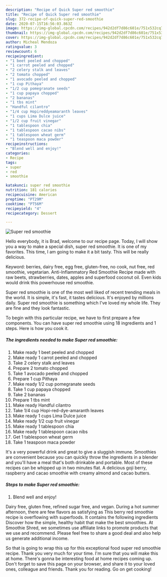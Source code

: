 ```yaml
---
description: "Recipe of Quick Super red smoothie"
title: "Recipe of Quick Super red smoothie"
slug: 372-recipe-of-quick-super-red-smoothie
date: 2020-07-15T16:56:03.863Z
image: https://img-global.cpcdn.com/recipes/942d2df7d86c601e/751x532cq70/super-red-smoothie-recipe-main-photo.jpg
thumbnail: https://img-global.cpcdn.com/recipes/942d2df7d86c601e/751x532cq70/super-red-smoothie-recipe-main-photo.jpg
cover: https://img-global.cpcdn.com/recipes/942d2df7d86c601e/751x532cq70/super-red-smoothie-recipe-main-photo.jpg
author: Micheal Mendoza
ratingvalue: 3
reviewcount: 6
recipeingredient:
- "1 beet peeled and chopped"
- "1 carrot peeled and chopped"
- "2 celery stalk and leaves"
- "2 tomato chopped"
- "1 avocado peeled and chopped"
- "1 cup Pithaya"
- "1/2 cup pomegranate seeds"
- "1 cup papaya chopped"
- "2 bananas"
- "1 tbs mint"
- "Handful cilantro"
- "1/4 cup Hopireddyeamaranth leaves"
- "1 cups Lima Dulce juice"
- "1/2 cup fruit vinegar"
- "1 tablespoon chia"
- "1 tablespoon cacao nibs"
- "1 tablespoon wheat germ"
- "1 teaspoon maca powder"
recipeinstructions:
- "Blend well and enjoy!"
categories:
- Recipe
tags:
- super
- red
- smoothie

katakunci: super red smoothie 
nutrition: 181 calories
recipecuisine: American
preptime: "PT29M"
cooktime: "PT56M"
recipeyield: "4"
recipecategory: Dessert

---
```



![Super red smoothie](https://img-global.cpcdn.com/recipes/942d2df7d86c601e/751x532cq70/super-red-smoothie-recipe-main-photo.jpg)

Hello everybody, it is Brad, welcome to our recipe page. Today, I will show you a way to make a special dish, super red smoothie. It is one of my favorites. This time, I am going to make it a bit tasty. This will be really delicious.

Keyword: berries, dairy free, egg free, gluten-free, no cook, nut free, red smoothie, vegetarian. Anti-Inflammatory Red Smoothie Recipe made with raw beets, strawberries, dates, apples and superfood coconut oil. Even kids would drink this powerhouse red smoothie.

Super red smoothie is one of the most well liked of recent trending meals in the world. It is simple, it's fast, it tastes delicious. It's enjoyed by millions daily. Super red smoothie is something which I've loved my whole life. They are fine and they look fantastic.


To begin with this particular recipe, we have to first prepare a few components. You can have super red smoothie using 18 ingredients and 1 steps. Here is how you cook it.

<!--inarticleads1-->

##### The ingredients needed to make Super red smoothie:

1. Make ready 1 beet peeled and chopped
1. Make ready 1 carrot peeled and chopped
1. Take 2 celery stalk and leaves
1. Prepare 2 tomato chopped
1. Take 1 avocado peeled and chopped
1. Prepare 1 cup Pithaya
1. Make ready 1/2 cup pomegranate seeds
1. Take 1 cup papaya chopped
1. Take 2 bananas
1. Prepare 1 tbs mint
1. Make ready Handful cilantro
1. Take 1/4 cup Hopi-red-dye-amaranth leaves
1. Make ready 1 cups Lima Dulce juice
1. Make ready 1/2 cup fruit vinegar
1. Make ready 1 tablespoon chia
1. Make ready 1 tablespoon cacao nibs
1. Get 1 tablespoon wheat germ
1. Take 1 teaspoon maca powder


It&#39;s a very powerful drink and great to give a sluggish immune. Smoothies are convenient because you can quickly throw the ingredients in a blender and you&#39;ll have a meal that&#39;s both drinkable and portable. Most of these recipes can be whipped up in two minutes flat. A delicious goji berry, raspberry and cacao smoothie with creamy almond and cacao butters. 

<!--inarticleads2-->

##### Steps to make Super red smoothie:

1. Blend well and enjoy!


Dairy free, gluten free, refined sugar free, and vegan. During a hot summer afternoon, there are few flavors as satisfying as This berry red smoothie recipe is overflowing with superfoods. It contains the following ingredients Discover how the simple, healthy habit that make the best smoothies. At Smoothie Shred, we sometimes use affiliate links to promote products that we use and recommend. Please feel free to share a good deal and also help us generate additional income. 

So that is going to wrap this up for this exceptional food super red smoothie recipe. Thank you very much for your time. I'm sure that you will make this at home. There's gonna be interesting food at home recipes coming up. Don't forget to save this page on your browser, and share it to your loved ones, colleague and friends. Thank you for reading. Go on get cooking!
